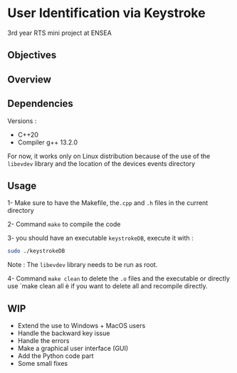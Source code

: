 # User Identification via Keystroke 
3rd year RTS mini project at ENSEA

## Objectives

## Overview

## Dependencies
Versions :
- C++20
- Compiler g++ 13.2.0

For now, it works only on Linux distribution because of the use of the `libevdev` library and the location of the devices events directory

## Usage
1- Make sure to have the Makefile, the`.cpp` and `.h` files in the current directory

2- Command `make` to compile the code

3- you should have an executable `keystrokeDB`, execute it with :
```bash
sudo ./keystrokeDB
```
Note : The `libevdev` library needs to be run as root.

4- Command `make clean` to delete the `.o` files and the executable or directly use `make clean all è if you want to delete all and recompile directly.

## WIP
- Extend the use to Windows + MacOS users
- Handle the backward key issue
- Handle the errors
- Make a graphical user interface (GUI)
- Add the Python code part
- Some small fixes